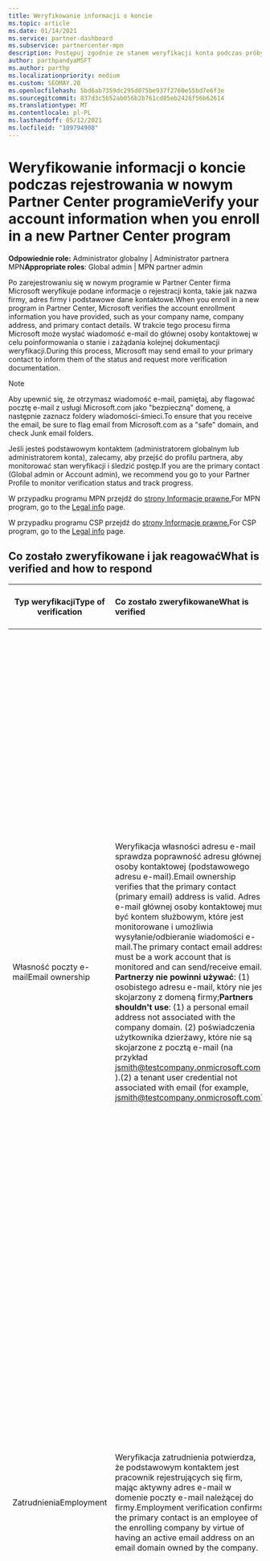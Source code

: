 ```yaml
---
title: Weryfikowanie informacji o koncie
ms.topic: article
ms.date: 01/14/2021
ms.service: partner-dashboard
ms.subservice: partnercenter-mpn
description: Postępuj zgodnie ze stanem weryfikacji konta podczas próby zarejestrowania się w nowym Partner Center programie. Dowiedz się, jak w razie potrzeby podać dodatkowe informacje.
author: parthpandyaMSFT
ms.author: parthp
ms.localizationpriority: medium
ms.custom: SEOMAY.20
ms.openlocfilehash: 5bd6ab7359dc295d075be937f2760e55bd7e6f3e
ms.sourcegitcommit: 837d3c5b52ab056b2b761cd85eb2426f56b62614
ms.translationtype: MT
ms.contentlocale: pl-PL
ms.lasthandoff: 05/12/2021
ms.locfileid: "109794908"
---
```

# <a name="verify-your-account-information-when-you-enroll-in-a-new-partner-center-program"></a><span data-ttu-id="9519d-104">Weryfikowanie informacji o koncie podczas rejestrowania w nowym Partner Center programie</span><span class="sxs-lookup"><span data-stu-id="9519d-104">Verify your account information when you enroll in a new Partner Center program</span></span>

<span data-ttu-id="9519d-105">**Odpowiednie role:** Administrator globalny | Administrator partnera MPN</span><span class="sxs-lookup"><span data-stu-id="9519d-105">**Appropriate roles**: Global admin | MPN partner admin</span></span>

<span data-ttu-id="9519d-106">Po zarejestrowaniu się w nowym programie w Partner Center firma Microsoft weryfikuje podane informacje o rejestracji konta, takie jak nazwa firmy, adres firmy i podstawowe dane kontaktowe.</span><span class="sxs-lookup"><span data-stu-id="9519d-106">When you enroll in a new program in Partner Center, Microsoft verifies the account enrollment information you have provided, such as your company name, company address, and primary contact details.</span></span> <span data-ttu-id="9519d-107">W trakcie tego procesu firma Microsoft może wysłać wiadomość e-mail do głównej osoby kontaktowej w celu poinformowania o stanie i zażądania kolejnej dokumentacji weryfikacji.</span><span class="sxs-lookup"><span data-stu-id="9519d-107">During this process, Microsoft may send email to your primary contact to inform them of the status and request more verification documentation.</span></span>

>[!NOTE]
><span data-ttu-id="9519d-108">Aby upewnić się, że otrzymasz wiadomość e-mail, pamiętaj, aby flagować pocztę e-mail z usługi Microsoft.com jako "bezpieczną" domenę, a następnie zaznacz foldery wiadomości-śmieci.</span><span class="sxs-lookup"><span data-stu-id="9519d-108">To ensure that you receive the email, be sure to flag email from Microsoft.com as a "safe" domain, and check Junk email folders.</span></span>

<span data-ttu-id="9519d-109">Jeśli jesteś podstawowym kontaktem (administratorem globalnym lub administratorem konta), zalecamy, aby przejść do profilu partnera, aby monitorować stan weryfikacji i śledzić postęp.</span><span class="sxs-lookup"><span data-stu-id="9519d-109">If you are the primary contact (Global admin or Account admin), we recommend you go to your Partner Profile to monitor verification status and track progress.</span></span>

<span data-ttu-id="9519d-110">W przypadku programu MPN przejdź do [strony Informacje prawne.](https://partner.microsoft.com/pcv/accountsettings/connectedpartnerprofile)</span><span class="sxs-lookup"><span data-stu-id="9519d-110">For MPN program, go to the [Legal info](https://partner.microsoft.com/pcv/accountsettings/connectedpartnerprofile) page.</span></span>

<span data-ttu-id="9519d-111">W przypadku programu CSP przejdź do [strony Informacje prawne.](https://partner.microsoft.com/pcv/accountsettings/partnerprofile)</span><span class="sxs-lookup"><span data-stu-id="9519d-111">For CSP program, go to the [Legal info](https://partner.microsoft.com/pcv/accountsettings/partnerprofile) page.</span></span>


## <a name="what-is-verified-and-how-to-respond"></a><span data-ttu-id="9519d-112">Co zostało zweryfikowane i jak reagować</span><span class="sxs-lookup"><span data-stu-id="9519d-112">What is verified and how to respond</span></span>

|<span data-ttu-id="9519d-113">**Typ weryfikacji**</span><span class="sxs-lookup"><span data-stu-id="9519d-113">**Type of verification**</span></span>   |<span data-ttu-id="9519d-114">**Co zostało zweryfikowane**</span><span class="sxs-lookup"><span data-stu-id="9519d-114">**What is verified**</span></span>   |<span data-ttu-id="9519d-115">**Co zrobić w przypadku odrzucenia**</span><span class="sxs-lookup"><span data-stu-id="9519d-115">**What to do if rejected**</span></span>   |
|----------------------------|:-----------------------------------|:--------------------------------------|
|<span data-ttu-id="9519d-116">Własność poczty e-mail</span><span class="sxs-lookup"><span data-stu-id="9519d-116">Email ownership</span></span>   |<span data-ttu-id="9519d-117">Weryfikacja własności adresu e-mail sprawdza poprawność adresu głównej osoby kontaktowej (podstawowego adresu e-mail).</span><span class="sxs-lookup"><span data-stu-id="9519d-117">Email ownership verifies that the primary contact (primary email) address is valid.</span></span> <span data-ttu-id="9519d-118">Adres e-mail głównej osoby kontaktowej musi być kontem służbowym, które jest monitorowane i umożliwia wysyłanie/odbieranie wiadomości e-mail.</span><span class="sxs-lookup"><span data-stu-id="9519d-118">The primary contact email address must be a work account that is monitored and can send/receive email.</span></span> <span data-ttu-id="9519d-119">**Partnerzy nie powinni używać**: (1) osobistego adresu e-mail, który nie jest skojarzony z domeną firmy;</span><span class="sxs-lookup"><span data-stu-id="9519d-119">**Partners shouldn't use**: (1) a personal email address not associated with the company domain.</span></span> <span data-ttu-id="9519d-120">(2) poświadczenia użytkownika dzierżawy, które nie są skojarzone z pocztą e-mail (na przykład jsmith@testcompany.onmicrosoft.com ).</span><span class="sxs-lookup"><span data-stu-id="9519d-120">(2) a tenant user credential not associated with email (for example, jsmith@testcompany.onmicrosoft.com).</span></span>  |<span data-ttu-id="9519d-121">Jeśli nie otrzymasz wiadomości e-mail z weryfikacją własności wiadomości e-mail w ciągu jednego dnia biznesowego, możesz poprosić o ponowne przesłanie wiadomości za pomocą następujących linków: w przypadku programu [MPN](https://partner.microsoft.com/pcv/accountsettings/connectedpartnerprofile), dla programu [CSP](https://partner.microsoft.com/pcv/accountsettings/partnerprofile).</span><span class="sxs-lookup"><span data-stu-id="9519d-121">If you don't receive the email ownership verification email message within one business day, you can request we resend using the following links: for [MPN](https://partner.microsoft.com/pcv/accountsettings/connectedpartnerprofile), for [CSP](https://partner.microsoft.com/pcv/accountsettings/partnerprofile).</span></span> <span data-ttu-id="9519d-122">Na stronie profilu wybierz link "Wyślij ponownie weryfikacyjną wiadomość e-mail", aby firma Microsoft ponownie przesłała wiadomość e-mail do Ciebie.</span><span class="sxs-lookup"><span data-stu-id="9519d-122">In the profile page, select the "Resend verification email" link for Microsoft to resend the email to you.</span></span> <span data-ttu-id="9519d-123">Aby upewnić się, że otrzymasz tę wiadomość e-mail, pamiętaj o oflagowaniu wiadomości e-mail z domeny Microsoft.com jako bezpiecznej domeny i sprawdzaniu folderów wiadomości-śmieci.</span><span class="sxs-lookup"><span data-stu-id="9519d-123">To ensure that the email is received, be sure to flag email from Microsoft.com as a "safe" domain, and check Junk email folders.</span></span>|
|<span data-ttu-id="9519d-124">Zatrudnienia</span><span class="sxs-lookup"><span data-stu-id="9519d-124">Employment</span></span> |<span data-ttu-id="9519d-125">Weryfikacja zatrudnienia potwierdza, że podstawowym kontaktem jest pracownik rejestrujących się firm, mając aktywny adres e-mail w domenie poczty e-mail należącej do firmy.</span><span class="sxs-lookup"><span data-stu-id="9519d-125">Employment verification confirms the primary contact is an employee of the enrolling company by virtue of having an active email address on an email domain owned by the company.</span></span>|<span data-ttu-id="9519d-126">Jeśli weryfikacja zatrudnienia zostanie odrzucona, główna osoba kontaktowa (zwykle administrator globalny lub administrator konta) musi udostępnić dokumentację potwierdzającą, że domena poczty e-mail osoby kontaktowej jest własnością jego pracodawcy.</span><span class="sxs-lookup"><span data-stu-id="9519d-126">If employment verification is rejected, the primary contact (normally your Global or Account Admin) will need to provide documentation confirming the contact's email domain is under the ownership of their employer.</span></span> <span data-ttu-id="9519d-127">[Utwórz bilet pomocy technicznej.](https://partner.microsoft.com/dashboard/support/csp/servicerequests/create?stage=2&topicid=c34a5c81-a111-476d-11a4-81c808c37a6b)</span><span class="sxs-lookup"><span data-stu-id="9519d-127">[Create a Support ticket](https://partner.microsoft.com/dashboard/support/csp/servicerequests/create?stage=2&topicid=c34a5c81-a111-476d-11a4-81c808c37a6b).</span></span>|
|<span data-ttu-id="9519d-128">Firmowe</span><span class="sxs-lookup"><span data-stu-id="9519d-128">Business</span></span>   | <span data-ttu-id="9519d-129">Weryfikacja biznesowa potwierdza, że rejestrowa firma jest legalną jednostką biznesową i znajduje się pod adresem użytym do rejestracji.</span><span class="sxs-lookup"><span data-stu-id="9519d-129">Business verification confirms that the enrolling company is a legitimate business entity and is at the address used for the enrollment.</span></span>|<span data-ttu-id="9519d-130">Upewnij się, że nazwa [](https://partner.microsoft.com/pcv/accountsettings/connectedpartnerprofile) i adres firmy w Twoim profilu biznesowym w obszarze Prawne są wolne od błędów pisowni i skrótów, i dokładnie dopasuj formalne rekordy rejestracji firmy.</span><span class="sxs-lookup"><span data-stu-id="9519d-130">Confirm that the company name and address in your [Legal business profile](https://partner.microsoft.com/pcv/accountsettings/connectedpartnerprofile) are free of spelling errors and abbreviations and match your formal company business registration records exactly.</span></span> <span data-ttu-id="9519d-131">Podstawowy kontakt (zwykle administrator globalny lub administrator konta) zostanie poproszony o dostarczenie oficjalnej dokumentacji, takiej jak rejestracja firmy, certyfikat rejestracji podatkowej lub potwierdzenie, z kraju macierzytego firmy lub potwierdzenie, że firma jest autoryzowana do prowadzenia działalności pod nazwą tej jednostki i znajduje się pod adresem rejestracji.</span><span class="sxs-lookup"><span data-stu-id="9519d-131">The primary contact (normally your Global or Account admin) will be asked to provide official documentation, such as a business registration or tax registration certificate or receipt, from the company's home country or municipality confirming that the company is authorized to do business under that entity name and is located at the enrollment address.</span></span> [<span data-ttu-id="9519d-132">Tworzenie biletu pomocy technicznej</span><span class="sxs-lookup"><span data-stu-id="9519d-132">Create a Support ticket</span></span>](https://partner.microsoft.com/dashboard/support/csp/servicerequests/create?stage=2&topicid=52ac28f3-d58f-99d9-9846-3df5a6477c54)|

>[!NOTE]
><span data-ttu-id="9519d-133">Dowiedz się, jak zaktualizować [swój legalny profil biznesowy (adres).](update-your-partner-profile.md)</span><span class="sxs-lookup"><span data-stu-id="9519d-133">Learn how to update your [Legal Business Profile (address)](update-your-partner-profile.md).</span></span>

## <a name="when-verification-concludes"></a><span data-ttu-id="9519d-134">Po zakończenie weryfikacji</span><span class="sxs-lookup"><span data-stu-id="9519d-134">When verification concludes</span></span>

<span data-ttu-id="9519d-135">Po zakończeniu procesu weryfikacji stan weryfikacji rejestracji na stronie profilu zmieni się z "oczekujące" na "autoryzowane", a kroki procesu ze stanem wyświetlonym na tej stronie znikną.</span><span class="sxs-lookup"><span data-stu-id="9519d-135">Once the verification process is complete, the verification status of your enrollment on the profile page will change from "pending" to "authorized," and the process steps with status displayed on that page will disappear.</span></span>
<span data-ttu-id="9519d-136">Podstawowy kontakt otrzyma wiadomość e-mail od firmy Microsoft w ciągu kilku dni roboczych od ukończenia weryfikacji.</span><span class="sxs-lookup"><span data-stu-id="9519d-136">The primary contact will receive an email from Microsoft within a few business days after the verification is completed.</span></span> 

<span data-ttu-id="9519d-137">Po zalogowaniu się do profilu, jeśli widzisz **oczekujące akcje,** wykonaj niezbędne zmiany w następujący sposób:</span><span class="sxs-lookup"><span data-stu-id="9519d-137">After signing into your profile, if you see **Pending actions**, complete the necessary changes as follows:</span></span>

- <span data-ttu-id="9519d-138">W przypadku programu MPN przejdź do [strony Informacje prawne.](https://partner.microsoft.com/pcv/accountsettings/connectedpartnerprofile)</span><span class="sxs-lookup"><span data-stu-id="9519d-138">For the MPN program, go to the [Legal info](https://partner.microsoft.com/pcv/accountsettings/connectedpartnerprofile) page.</span></span>  
- <span data-ttu-id="9519d-139">W przypadku programu CSP przejdź do [strony Informacje prawne.](https://partner.microsoft.com/pcv/accountsettings/partnerprofile)</span><span class="sxs-lookup"><span data-stu-id="9519d-139">For the CSP program, go to the [Legal info](https://partner.microsoft.com/pcv/accountsettings/partnerprofile) page.</span></span>

<span data-ttu-id="9519d-140">Jeśli potrzebujesz pomocy przy wykonaniu tych kroków w Partner Center, możesz skontaktować się z zespołem pomocy technicznej partnera, otwierając bilet w sekcji Pomoc techniczna Partner Center.</span><span class="sxs-lookup"><span data-stu-id="9519d-140">If you need assistance completing these steps in Partner Center, you can contact the partner support team by opening a ticket in the Support section of Partner Center.</span></span> <span data-ttu-id="9519d-141">Aby to zrobić, zacznij od strony [Pomoc i obsługa](https://partner.microsoft.com/dashboard/support/servicerequests/create?stage=2&topicid=21655de7-7dbb-4927-33a2-f60f45feadf3) techniczna.</span><span class="sxs-lookup"><span data-stu-id="9519d-141">To do this, start on the [Help and support](https://partner.microsoft.com/dashboard/support/servicerequests/create?stage=2&topicid=21655de7-7dbb-4927-33a2-f60f45feadf3) page.</span></span>
